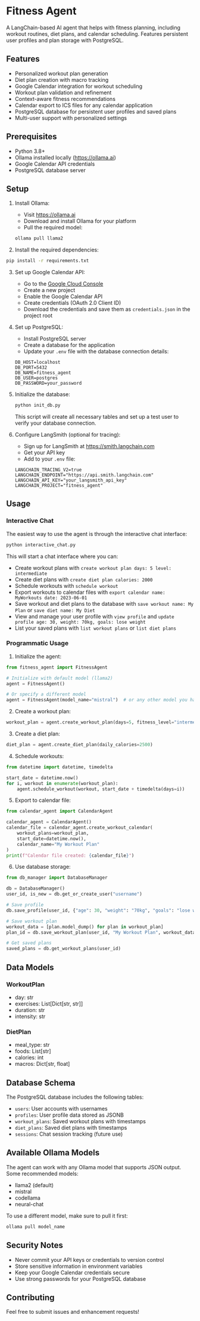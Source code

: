 # Fitness Agent

A LangChain-based AI agent that helps with fitness planning, including workout routines, diet plans, and calendar scheduling. Features persistent user profiles and plan storage with PostgreSQL.

## Features

- Personalized workout plan generation
- Diet plan creation with macro tracking
- Google Calendar integration for workout scheduling
- Workout plan validation and refinement
- Context-aware fitness recommendations
- Calendar export to ICS files for any calendar application
- PostgreSQL database for persistent user profiles and saved plans
- Multi-user support with personalized settings

## Prerequisites

- Python 3.8+
- Ollama installed locally (https://ollama.ai)
- Google Calendar API credentials
- PostgreSQL database server

## Setup

1. Install Ollama:
   - Visit https://ollama.ai
   - Download and install Ollama for your platform
   - Pull the required model:
   ```bash
   ollama pull llama2
   ```

2. Install the required dependencies:
```bash
pip install -r requirements.txt
```

3. Set up Google Calendar API:
   - Go to the [Google Cloud Console](https://console.cloud.google.com/)
   - Create a new project
   - Enable the Google Calendar API
   - Create credentials (OAuth 2.0 Client ID)
   - Download the credentials and save them as `credentials.json` in the project root

4. Set up PostgreSQL:
   - Install PostgreSQL server
   - Create a database for the application
   - Update your `.env` file with the database connection details:
   ```
   DB_HOST=localhost
   DB_PORT=5432
   DB_NAME=fitness_agent
   DB_USER=postgres
   DB_PASSWORD=your_password
   ```

5. Initialize the database:
   ```bash
   python init_db.py
   ```
   This script will create all necessary tables and set up a test user to verify your database connection.

6. Configure LangSmith (optional for tracing):
   - Sign up for LangSmith at https://smith.langchain.com
   - Get your API key
   - Add to your `.env` file:
   ```
   LANGCHAIN_TRACING_V2=true
   LANGCHAIN_ENDPOINT="https://api.smith.langchain.com"
   LANGCHAIN_API_KEY="your_langsmith_api_key"
   LANGCHAIN_PROJECT="fitness_agent"
   ```

## Usage

### Interactive Chat

The easiest way to use the agent is through the interactive chat interface:

```bash
python interactive_chat.py
```

This will start a chat interface where you can:
- Create workout plans with `create workout plan days: 5 level: intermediate`
- Create diet plans with `create diet plan calories: 2000`
- Schedule workouts with `schedule workout`
- Export workouts to calendar files with `export calendar name: MyWorkouts date: 2023-06-01`
- Save workout and diet plans to the database with `save workout name: My Plan` or `save diet name: My Diet`
- View and manage your user profile with `view profile` and `update profile age: 30, weight: 70kg, goals: lose weight`
- List your saved plans with `list workout plans` or `list diet plans`

### Programmatic Usage

1. Initialize the agent:
```python
from fitness_agent import FitnessAgent

# Initialize with default model (llama2)
agent = FitnessAgent()

# Or specify a different model
agent = FitnessAgent(model_name="mistral")  # or any other model you have pulled
```

2. Create a workout plan:
```python
workout_plan = agent.create_workout_plan(days=5, fitness_level="intermediate")
```

3. Create a diet plan:
```python
diet_plan = agent.create_diet_plan(daily_calories=2500)
```

4. Schedule workouts:
```python
from datetime import datetime, timedelta

start_date = datetime.now()
for i, workout in enumerate(workout_plan):
    agent.schedule_workout(workout, start_date + timedelta(days=i))
```

5. Export to calendar file:
```python
from calendar_agent import CalendarAgent

calendar_agent = CalendarAgent()
calendar_file = calendar_agent.create_workout_calendar(
    workout_plans=workout_plan,
    start_date=datetime.now(),
    calendar_name="My Workout Plan"
)
print(f"Calendar file created: {calendar_file}")
```

6. Use database storage:
```python
from db_manager import DatabaseManager

db = DatabaseManager()
user_id, is_new = db.get_or_create_user("username")

# Save profile
db.save_profile(user_id, {"age": 30, "weight": "70kg", "goals": "lose weight"})

# Save workout plan
workout_data = [plan.model_dump() for plan in workout_plan]
plan_id = db.save_workout_plan(user_id, "My Workout Plan", workout_data)

# Get saved plans
saved_plans = db.get_workout_plans(user_id)
```

## Data Models

### WorkoutPlan
- day: str
- exercises: List[Dict[str, str]]
- duration: str
- intensity: str

### DietPlan
- meal_type: str
- foods: List[str]
- calories: int
- macros: Dict[str, float]

## Database Schema

The PostgreSQL database includes the following tables:
- `users`: User accounts with usernames
- `profiles`: User profile data stored as JSONB
- `workout_plans`: Saved workout plans with timestamps
- `diet_plans`: Saved diet plans with timestamps
- `sessions`: Chat session tracking (future use)

## Available Ollama Models

The agent can work with any Ollama model that supports JSON output. Some recommended models:
- llama2 (default)
- mistral
- codellama
- neural-chat

To use a different model, make sure to pull it first:
```bash
ollama pull model_name
```

## Security Notes

- Never commit your API keys or credentials to version control
- Store sensitive information in environment variables
- Keep your Google Calendar credentials secure
- Use strong passwords for your PostgreSQL database

## Contributing

Feel free to submit issues and enhancement requests! 